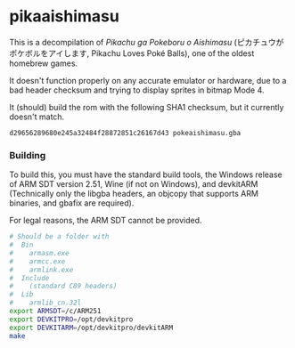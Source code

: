 # pikaaishimasu

This is a decompilation of *Pikachu ga Pokeboru o Aishimasu* (ピカチュウがポケボルをアイします, Pikachu
Loves Poké Balls), one of the oldest homebrew games.

It doesn't function properly on any accurate emulator or hardware, due to a bad header checksum and
trying to display sprites in bitmap Mode 4.

It (should) build the rom with the following SHA1 checksum, but it currently doesn't match.

`d29656289680e245a32484f28872851c26167d43 pokeaishimasu.gba`

### Building

To build this, you must have the standard build tools, the Windows release of ARM SDT version 2.51, Wine 
(if not on Windows), and devkitARM (Technically only the libgba headers, an objcopy that supports ARM
binaries, and gbafix are required).

For legal reasons, the ARM SDT cannot be provided.

```sh
# Should be a folder with
#  Bin
#    armasm.exe
#    armcc.exe
#    armlink.exe
#  Include
#    (standard C89 headers)
#  Lib
#    armlib_cn.32l
export ARMSDT=/c/ARM251
export DEVKITPRO=/opt/devkitpro
export DEVKITARM=/opt/devkitpro/devkitARM
make
```